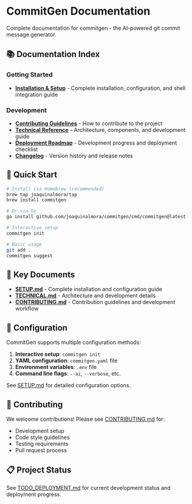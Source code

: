 # CommitGen Documentation

Complete documentation for commitgen - the AI-powered git commit message generator.

## 📚 Documentation Index

### Getting Started

- **[Installation & Setup](SETUP.md)** - Complete installation, configuration, and shell integration guide

### Development

- **[Contributing Guidelines](CONTRIBUTING.md)** - How to contribute to the project
- **[Technical Reference](TECHNICAL.md)** - Architecture, components, and development guide  
- **[Deployment Roadmap](TODO_DEPLOYMENT.md)** - Development progress and deployment checklist
- **[Changelog](CHANGELOG.md)** - Version history and release notes

## 🚀 Quick Start

```bash
# Install via Homebrew (recommended)
brew tap joaquinalmora/tap
brew install commitgen

# Or via Go
go install github.com/joaquinalmora/commitgen/cmd/commitgen@latest

# Interactive setup
commitgen init

# Basic usage
git add .
commitgen suggest
```

## 📖 Key Documents

- **[SETUP.md](SETUP.md)** - Complete installation and configuration guide
- **[TECHNICAL.md](TECHNICAL.md)** - Architecture and development details
- **[CONTRIBUTING.md](CONTRIBUTING.md)** - Contribution guidelines and development workflow

## 🔧 Configuration

CommitGen supports multiple configuration methods:

1. **Interactive setup**: `commitgen init`
2. **YAML configuration**: `commitgen.yaml` file
3. **Environment variables**: `.env` file
4. **Command line flags**: `--ai`, `--verbose`, etc.

See [SETUP.md](SETUP.md) for detailed configuration options.

## 🤝 Contributing

We welcome contributions! Please see [CONTRIBUTING.md](CONTRIBUTING.md) for:
- Development setup
- Code style guidelines
- Testing requirements
- Pull request process

## 📋 Project Status

See [TODO_DEPLOYMENT.md](TODO_DEPLOYMENT.md) for current development status and deployment progress.
